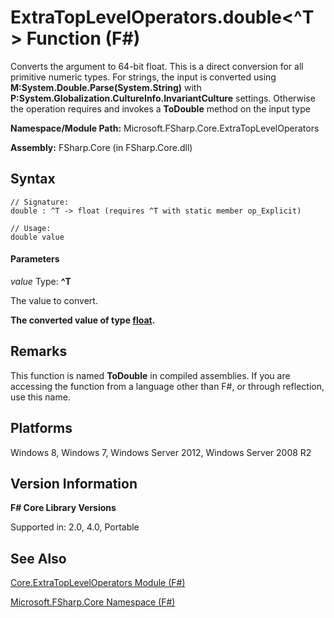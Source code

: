 # ExtraTopLevelOperators.double<^T> Function (F#)

Converts the argument to 64-bit float. This is a direct conversion for all primitive numeric types. For strings, the input is converted using **M:System.Double.Parse(System.String)** with **P:System.Globalization.CultureInfo.InvariantCulture** settings. Otherwise the operation requires and invokes a **ToDouble** method on the input type

**Namespace/Module Path:** Microsoft.FSharp.Core.ExtraTopLevelOperators

**Assembly:** FSharp.Core (in FSharp.Core.dll)


## Syntax

```
// Signature:
double : ^T -> float (requires ^T with static member op_Explicit)

// Usage:
double value
```

#### Parameters
*value*
Type: **^T**


The value to convert.



**The converted value of type [float](http://msdn.microsoft.com/en-us/library/3fa76cae-e9b5-4672-8bdf-88ff6dbcf7b8).**
## Remarks
This function is named **ToDouble** in compiled assemblies. If you are accessing the function from a language other than F#, or through reflection, use this name.


## Platforms
Windows 8, Windows 7, Windows Server 2012, Windows Server 2008 R2


## Version Information
**F# Core Library Versions**

Supported in: 2.0, 4.0, Portable




## See Also
[Core.ExtraTopLevelOperators Module &#40;F&#35;&#41;](Core.ExtraTopLevelOperators+Module+%28FSharp%29.md)

[Microsoft.FSharp.Core Namespace &#40;F&#35;&#41;](Microsoft.FSharp.Core+Namespace+%28FSharp%29.md)

